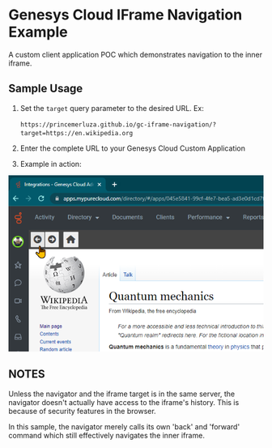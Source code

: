 # Genesys Cloud IFrame Navigation Example

A custom client application POC which demonstrates navigation to the inner iframe.

## Sample Usage

1. Set the `target` query parameter to the desired URL.
   Ex:

   `https://princemerluza.github.io/gc-iframe-navigation/?target=https://en.wikipedia.org`

2. Enter the complete URL to your Genesys Cloud Custom Application

3. Example in action:

![Sample Image](sample.png)

## NOTES

Unless the navigator and the iframe target is in the same server, the navigator doesn't actually have access to the iframe's history. This is because of security features in the browser.

In this sample, the navigator merely calls its own 'back' and 'forward' command which still effectively navigates the inner iframe.

